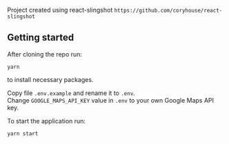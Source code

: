 Project created using react-slingshot `https://github.com/coryhouse/react-slingshot`

<h2>Getting started</h2>

After cloning the repo run:

`yarn`

to install necessary packages.

Copy file `.env.example` and rename it to `.env`. <br/>
Change `GOOGLE_MAPS_API_KEY` value in `.env` to your own Google Maps API key.

To start the application run:

`yarn start`
